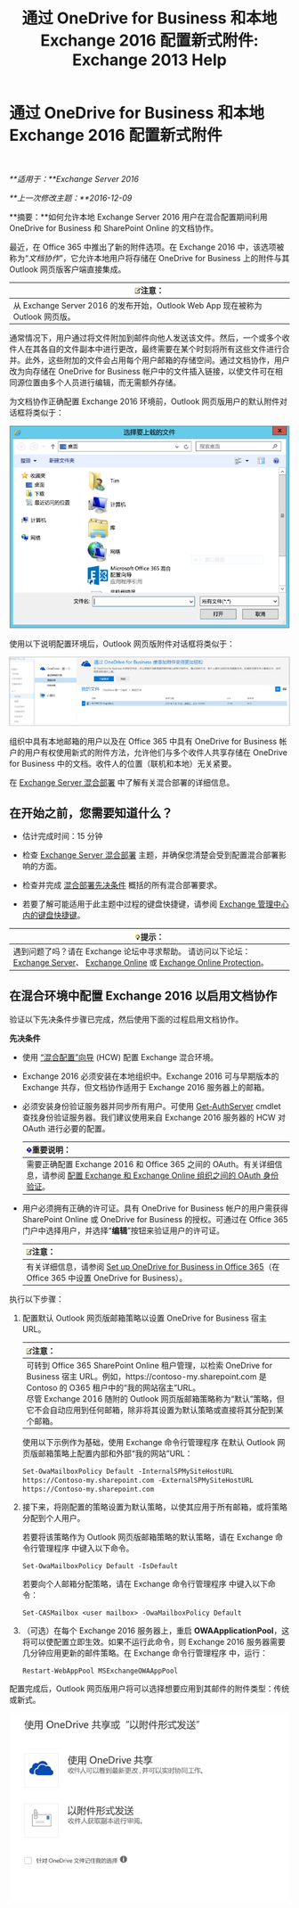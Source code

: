 ﻿---
title: '通过 OneDrive for Business 和本地 Exchange 2016 配置新式附件: Exchange 2013 Help'
TOCTitle: 通过 OneDrive for Business 和本地 Exchange 2016 配置新式附件
ms:assetid: 799518aa-7cfe-4708-92ee-98057ff168f5
ms:mtpsurl: https://technet.microsoft.com/zh-cn/library/Mt589761(v=EXCHG.150)
ms:contentKeyID: 70318045
ms.date: 01/11/2018
mtps_version: v=EXCHG.150
ms.translationtype: HT
---

# 通过 OneDrive for Business 和本地 Exchange 2016 配置新式附件

 

_**适用于：**Exchange Server 2016_

_**上一次修改主题：**2016-12-09_

**摘要：**如何允许本地 Exchange Server 2016 用户在混合配置期间利用 OneDrive for Business 和 SharePoint Online 的文档协作。

最近，在 Office 365 中推出了新的附件选项。在 Exchange 2016 中，该选项被称为“*文档协作*”，它允许本地用户将存储在 OneDrive for Business 上的附件与其 Outlook 网页版客户端直接集成。

<table>
<thead>
<tr class="header">
<th><img src="images/Dn986544.note(EXCHG.150).gif" title="注意" alt="注意" />注意：</th>
</tr>
</thead>
<tbody>
<tr class="odd">
<td>从 Exchange Server 2016 的发布开始，Outlook Web App 现在被称为 Outlook 网页版。</td>
</tr>
</tbody>
</table>


通常情况下，用户通过将文件附加到邮件向他人发送该文件。然后，一个或多个收件人在其各自的文件副本中进行更改，最终需要在某个时刻将所有这些文件进行合并。此外，这些附加的文件会占用每个用户邮箱的存储空间。通过文档协作，用户改为向存储在 OneDrive for Business 帐户中的文件插入链接，以使文件可在相同源位置由多个人员进行编辑，而无需额外存储。

为文档协作正确配置 Exchange 2016 环境前，Outlook 网页版用户的默认附件对话框将类似于：

![传统附件对话框](images/Mt589761.f8c74d70-42f9-48c6-b263-ce6cef8591a8(EXCHG.150).png "传统附件对话框")

使用以下说明配置环境后，Outlook 网页版附件对话框将类似于：

![已启用现代附件的附件对话框](images/Mt589761.89eeae65-ce3a-4c47-b57e-db734a1de95b(EXCHG.150).png "已启用现代附件的附件对话框")

组织中具有本地邮箱的用户以及在 Office 365 中具有 OneDrive for Business 帐户的用户有权使用新式的附件方法，允许他们与多个收件人共享存储在 OneDrive for Business 中的文档。收件人的位置（联机和本地）无关紧要。

在 [Exchange Server 混合部署](exchange-server-hybrid-deployments-exchange-2013-help.md) 中了解有关混合部署的详细信息。

## 在开始之前，您需要知道什么？

  - 估计完成时间：15 分钟

  - 检查 [Exchange Server 混合部署](exchange-server-hybrid-deployments-exchange-2013-help.md) 主题，并确保您清楚会受到配置混合部署影响的方面。

  - 检查并完成 [混合部署先决条件](hybrid-deployment-prerequisites-exchange-2013-help.md) 概括的所有混合部署要求。

  - 若要了解可能适用于此主题中过程的键盘快捷键，请参阅 [Exchange 管理中心内的键盘快捷键](https://technet.microsoft.com/zh-cn/library/jj150484\(v=exchg.150\))。

<table>
<thead>
<tr class="header">
<th><img src="images/JJ659053.tip(EXCHG.150).gif" title="提示" alt="提示" />提示：</th>
</tr>
</thead>
<tbody>
<tr class="odd">
<td>遇到问题了吗？请在 Exchange 论坛中寻求帮助。 请访问以下论坛：<a href="https://go.microsoft.com/fwlink/p/?linkid=60612">Exchange Server</a>、 <a href="https://go.microsoft.com/fwlink/p/?linkid=267542">Exchange Online</a> 或 <a href="https://go.microsoft.com/fwlink/p/?linkid=285351">Exchange Online Protection</a>。</td>
</tr>
</tbody>
</table>


## 在混合环境中配置 Exchange 2016 以启用文档协作

验证以下先决条件步骤已完成，然后使用下面的过程启用文档协作。

**先决条件**

  - 使用 [“混合配置”向导](hybrid-configuration-wizard-exchange-2013-help.md) (HCW) 配置 Exchange 混合环境。

  - Exchange 2016 必须安装在本地组织中。Exchange 2016 可与早期版本的 Exchange 共存，但文档协作适用于 Exchange 2016 服务器上的邮箱。

  - 必须安装身份验证服务器并同步所有用户。可使用 [Get-AuthServer](https://technet.microsoft.com/zh-cn/library/jj218613\(v=exchg.150\)) cmdlet 查找身份验证服务器。我们建议使用来自 Exchange 2016 服务器的 HCW 对 OAuth 进行必要的配置。
    
    <table>
    <thead>
    <tr class="header">
    <th><img src="images/Dn151302.important(EXCHG.150).gif" title="重要说明" alt="重要说明" />重要说明：</th>
    </tr>
    </thead>
    <tbody>
    <tr class="odd">
    <td>需要正确配置 Exchange 2016 和 Office 365 之间的 OAuth。有关详细信息，请参阅 <a href="https://technet.microsoft.com/zh-cn/library/dn594521(v=exchg.150)">配置 Exchange 和 Exchange Online 组织之间的 OAuth 身份验证</a>。</td>
    </tr>
    </tbody>
    </table>


  - 用户必须拥有正确的许可证。具有 OneDrive for Business 帐户的用户需获得 SharePoint Online 或 OneDrive for Business 的授权。可通过在 Office 365 门户中选择用户，并选择“**编辑**”按钮来验证用户的许可证。
    
    <table>
    <thead>
    <tr class="header">
    <th><img src="images/Dn986544.note(EXCHG.150).gif" title="注意" alt="注意" />注意：</th>
    </tr>
    </thead>
    <tbody>
    <tr class="odd">
    <td>有关详细信息，请参阅 <a href="http://go.microsoft.com/fwlink/p/?linkid=627455">Set up OneDrive for Business in Office 365</a>（在 Office 365 中设置 OneDrive for Business）。</td>
    </tr>
    </tbody>
    </table>


执行以下步骤：

1.  配置默认 Outlook 网页版邮箱策略以设置 OneDrive for Business 宿主 URL。
    
    <table>
    <thead>
    <tr class="header">
    <th><img src="images/Dn986544.note(EXCHG.150).gif" title="注意" alt="注意" />注意：</th>
    </tr>
    </thead>
    <tbody>
    <tr class="odd">
    <td>可转到 Office 365 SharePoint Online 租户管理，以检索 OneDrive for Business 宿主 URL。例如，https://contoso-my.sharepoint.com 是 Contoso 的 O365 租户中的“我的网站宿主”URL。<br />
    尽管 Exchange 2016 随附的 Outlook 网页版邮箱策略称为“默认”策略，但它不会自动应用到任何邮箱，除非将其设置为默认策略或直接将其分配到某个邮箱。</td>
    </tr>
    </tbody>
    </table>
    
    使用以下示例作为基础，使用 Exchange 命令行管理程序 在默认 Outlook 网页版邮箱策略上配置内部和外部“我的网站”URL：
    
        Set-OwaMailboxPolicy Default -InternalSPMySiteHostURL https://Contoso-my.sharepoint.com -ExternalSPMySiteHostURL https://Contoso-my.sharepoint.com

2.  接下来，将刚配置的策略设置为默认策略，以使其应用于所有邮箱，或将策略分配到个人用户。
    
    若要将该策略作为 Outlook 网页版邮箱策略的默认策略，请在 Exchange 命令行管理程序 中键入以下命令。
    
        Set-OwaMailboxPolicy Default -IsDefault 
    
    若要向个人邮箱分配策略，请在 Exchange 命令行管理程序 中键入以下命令：
    
        Set-CASMailbox <user mailbox> -OwaMailboxPolicy Default

3.  （可选）在每个 Exchange 2016 服务器上，重启 **OWAApplicationPool**，这将可以使配置立即生效。如果不运行此命令，则 Exchange 2016 服务器需要几分钟应用更新的邮件策略。在 Exchange 命令行管理程序 中，运行：
    
        Restart-WebAppPool MSExchangeOWAAppPool

配置完成后，Outlook 网页版用户将可以选择想要应用到其邮件的附件类型：传统或新式。

![附件选项对话框，“使用 OneDrive 共享”或“以附件形式发送”](images/Mt589761.7d2f27c2-3638-479a-a577-029ac61e7d95(EXCHG.150).png "附件选项对话框，“使用 OneDrive 共享”或“以附件形式发送”")


